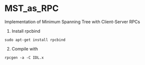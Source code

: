 # MST_as_RPC
Implementation of Minimum Spanning Tree with Client-Server RPCs
1. Install rpcbind
```
sudo apt-get install rpcbind
```
2. Compile with
```
rpcgen -a -C IDL.x
```
